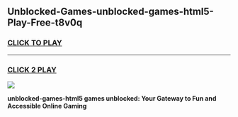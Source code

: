 
## Unblocked-Games-unblocked-games-html5-Play-Free-t8v0q
<h3>
<a href="https://premium76.site?title=unblocked-games-html5&ref=23A">CLICK TO PLAY</a></h3>
<hr>

<h3>
<a href="https://premium76.site?title=unblocked-games-html5&ref=23A">CLICK 2 PLAY</a>
  
</h3>

<a href="https://premium76.site?title=unblocked-games-html5&ref=23A"><img src="https://clearcache.store/games.png"></a>


**unblocked-games-html5 games unblocked: Your Gateway to Fun and Accessible Online Gaming**
